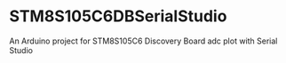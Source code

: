 # STM8S105C6DBSerialStudio
An Arduino project for STM8S105C6 Discovery Board adc plot with Serial Studio
